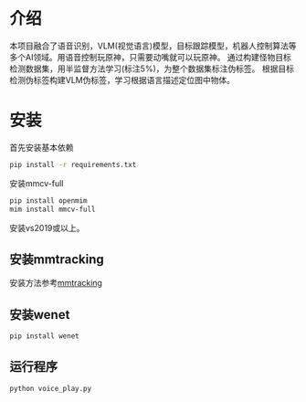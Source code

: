 # 介绍
本项目融合了语音识别，VLM(视觉语言)模型，目标跟踪模型，机器人控制算法等多个AI领域。用语音控制玩原神，只需要动嘴就可以玩原神。
通过构建怪物目标检测数据集，用半监督方法学习(标注5%)，为整个数据集标注伪标签。
根据目标检测伪标签构建VLM伪标签，学习根据语言描述定位图中物体。

# 安装
首先安装基本依赖
```bash
pip install -r requirements.txt
```

安装mmcv-full
```bash
pip install openmim
mim install mmcv-full
```

安装vs2019或以上。

## 安装mmtracking
安装方法参考[mmtracking](https://github.com/open-mmlab/mmtracking)

## 安装wenet
```bash
pip install wenet
```

## 运行程序
```bash
python voice_play.py
```